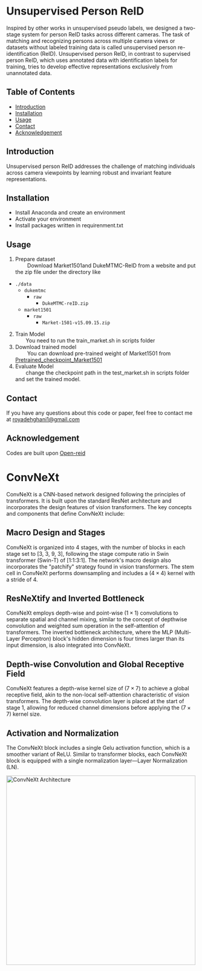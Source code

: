 # Unsupervised Person ReID

Inspired by other works in unsupervised pseudo labels, we designed a two-stage system for person ReID tasks across different cameras. The task of matching and recognizing persons across multiple camera views or datasets without labeled training data is called unsupervised person re-identification (ReID). Unsupervised person ReID, in contrast to supervised person ReID, which uses annotated data with identification labels for training, tries to develop effective representations exclusively from unannotated data.

## Table of Contents
- [Introduction](#introduction)
- [Installation](#installation)
- [Usage](#usage)
- [Contact](#contact)
- [Acknowledgement](#acknowledgement)

## Introduction
Unsupervised person ReID addresses the challenge of matching individuals across camera viewpoints by learning robust and invariant feature representations.

## Installation
- Install Anaconda and create an environment
- Activate your environment
- Install packages written in requirenment.txt

## Usage
1. Prepare dataset<br>
   &nbsp;&nbsp;&nbsp;&nbsp;&nbsp;&nbsp;&nbsp; Download Market1501and  DukeMTMC-ReID from a website and put the zip file under the directory like

 - `./data`
    - `dukemtmc`
        - `raw`
            - `DukeMTMC-reID.zip`
    - `market1501`
        - `raw`
            - `Market-1501-v15.09.15.zip`

2. Train Model<br>
&nbsp;&nbsp;&nbsp;&nbsp;&nbsp;&nbsp;&nbsp;You need to  run the train_market.sh in scripts folder
3. Download trained model<br>
&nbsp;&nbsp;&nbsp;&nbsp;&nbsp;&nbsp;&nbsp; You can download pre-trained weight of Market1501 from [Pretrained_checkpoint_Market1501](https://drive.google.com/file/d/1uTxz8_ozIM7qbL3p3As1upmqJ1jctWXA/view?usp=drive_link)
4. Evaluate Model<br>
&nbsp;&nbsp;&nbsp;&nbsp;&nbsp;&nbsp;&nbsp;change the checkpoint path in the test_market.sh in scripts folder and set the trained model.

## Contact
If you have any questions about this code or paper, feel free to contact me at [royadehghani1@gmail.com](royadehghani1@gmail.com)

## Acknowledgement
Codes are built upon [Open-reid](https://github.com/Cysu/open-reid)

# ConvNeXt

ConvNeXt is a CNN-based network designed following the principles of transformers. It is built upon the standard ResNet architecture and incorporates the design features of vision transformers. The key concepts and components that define ConvNeXt include:

## Macro Design and Stages

ConvNeXt is organized into 4 stages, with the number of blocks in each stage set to [3, 3, 9, 3], following the stage compute ratio in Swin transformer (Swin-T) of [1:1:3:1]. The network's macro design also incorporates the "patchify" strategy found in vision transformers. The stem cell in ConvNeXt performs downsampling and includes a $(4 \times 4)$ kernel with a stride of 4.

## ResNeXtify and Inverted Bottleneck

ConvNeXt employs depth-wise and point-wise $(1 \times 1)$ convolutions to separate spatial and channel mixing, similar to the concept of depthwise convolution and weighted sum operation in the self-attention of transformers. The inverted bottleneck architecture, where the MLP (Multi-Layer Perceptron) block's hidden dimension is four times larger than its input dimension, is also integrated into ConvNeXt.

## Depth-wise Convolution and Global Receptive Field

ConvNeXt features a depth-wise kernel size of $(7 \times 7)$ to achieve a global receptive field, akin to the non-local self-attention characteristic of vision transformers. The depth-wise convolution layer is placed at the start of stage 1, allowing for reduced channel dimensions before applying the $(7 \times 7)$ kernel size.

## Activation and Normalization

The ConvNeXt block includes a single Gelu activation function, which is a smoother variant of ReLU. Similar to transformer blocks, each ConvNeXt block is equipped with a single normalization layer—Layer Normalization (LN).

<!-- Image added below -->
<img src="path/to/convnext_image.jpg" alt="ConvNeXt Architecture" width="500px">

